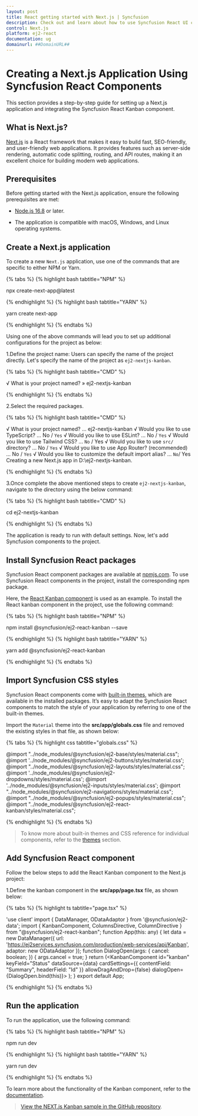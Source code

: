 ```yaml
---
layout: post
title: React getting started with Next.js | Syncfusion
description: Check out and learn about how to use Syncfusion React UI components in the Next.js project.
control: Next.js
platform: ej2-react
documentation: ug
domainurl: ##DomainURL##
---
```



# Creating a Next.js Application Using Syncfusion React Components

This section provides a step-by-step guide for setting up a Next.js application and integrating the Syncfusion React Kanban  component.

## What is Next.js?

[Next.js](https://nextjs.org/) is a React framework that makes it easy to build fast, SEO-friendly, and user-friendly web applications. It provides features such as server-side rendering, automatic code splitting, routing, and API routes, making it an excellent choice for building modern web applications.

## Prerequisites

Before getting started with the Next.js application, ensure the following prerequisites are met:

* [Node.js 16.8](https://nodejs.org/en) or later.

* The application is compatible with macOS, Windows, and Linux operating systems.

## Create a Next.js application

To create a new `Next.js` application, use one of the commands that are specific to either NPM or Yarn.

{% tabs %}
{% highlight bash tabtitle="NPM" %}

npx create-next-app@latest

{% endhighlight %}
{% highlight bash tabtitle="YARN" %}

yarn create next-app

{% endhighlight %}
{% endtabs %}

Using one of the above commands will lead you to set up additional configurations for the project as below:

1.Define the project name: Users can specify the name of the project directly. Let's specify the name of the project as `ej2-nextjs-kanban`.

{% tabs %}
{% highlight bash tabtitle="CMD" %}

√ What is your project named? » ej2-nextjs-kanban

{% endhighlight %}
{% endtabs %}

2.Select the required packages.

{% tabs %}
{% highlight bash tabtitle="CMD" %}

√ What is your project named? ... ej2-nextjs-kanban
√ Would you like to use TypeScript? ... No / `Yes`
√ Would you like to use ESLint? ... No / `Yes`
√ Would you like to use Tailwind CSS? ... `No` / Yes
√ Would you like to use `src/` directory? ... No / `Yes`
√ Would you like to use App Router? (recommended) ... No / `Yes`
√ Would you like to customize the default import alias? ... `No`/ Yes
Creating a new Next.js app in D:\ej2-nextjs-kanban.

{% endhighlight %}
{% endtabs %}

3.Once complete the above mentioned steps to create `ej2-nextjs-kanban`, navigate to the directory using the below command:

{% tabs %}
{% highlight bash tabtitle="CMD" %}

cd ej2-nextjs-kanban

{% endhighlight %}
{% endtabs %}

The application is ready to run with default settings. Now, let's add Syncfusion components to the project.

## Install Syncfusion React packages

Syncfusion React component packages are available at [npmjs.com](https://www.npmjs.com/search?q=ej2-react). To use Syncfusion React components in the project, install the corresponding npm package.

Here, the [React Kanban component](https://www.syncfusion.com/react-components/react-kanban-board) is used as an example. To install the React kanban component in the project, use the following command:

{% tabs %}
{% highlight bash tabtitle="NPM" %}

npm install @syncfusion/ej2-react-kanban --save

{% endhighlight %}
{% highlight bash tabtitle="YARN" %}

yarn add @syncfusion/ej2-react-kanban

{% endhighlight %}
{% endtabs %}

## Import Syncfusion CSS styles

Syncfusion React components come with [built-in themes](https://ej2.syncfusion.com/react/documentation/appearance/theme/), which are available in the installed packages. It’s easy to adapt the Syncfusion React components to match the style of your application by referring to one of the built-in themes.

Import the `Material` theme into the **src/app/globals.css** file and removed the existing styles in that file, as shown below:

{% tabs %}
{% highlight css tabtitle="globals.css" %}

@import "../node_modules/@syncfusion/ej2-base/styles/material.css";
@import '../node_modules/@syncfusion/ej2-buttons/styles/material.css';
@import "../node_modules/@syncfusion/ej2-layouts/styles/material.css";
@import '../node_modules/@syncfusion/ej2-dropdowns/styles/material.css';
@import '../node_modules/@syncfusion/ej2-inputs/styles/material.css';
@import "../node_modules/@syncfusion/ej2-navigations/styles/material.css";
@import "../node_modules/@syncfusion/ej2-popups/styles/material.css";
@import "../node_modules/@syncfusion/ej2-react-kanban/styles/material.css";

{% endhighlight %}
{% endtabs %}

> To know more about built-in themes and CSS reference for individual components, refer to the [themes](https://ej2.syncfusion.com/react/documentation/appearance/theme/) section.

## Add Syncfusion React component

Follow the below steps to add the React Kanban component to the Next.js project:

1.Define the kanban component in the **src/app/page.tsx** file, as shown below:

{% tabs %}
{% highlight ts tabtitle="page.tsx" %}

'use client'
import { DataManager, ODataAdaptor } from '@syncfusion/ej2-data';
import { KanbanComponent, ColumnsDirective, ColumnDirective } from "@syncfusion/ej2-react-kanban";
function App(this: any) {
    let data = new DataManager({
        url: 'https://ej2services.syncfusion.com/production/web-services/api/Kanban',
        adaptor: new ODataAdaptor
    });
    function DialogOpen(args: { cancel: boolean; }) {
        args.cancel = true;
    }
    return (<KanbanComponent id="kanban" keyField="Status" dataSource={data} cardSettings={{ contentField: "Summary", headerField: "Id" }} allowDragAndDrop={false} dialogOpen={DialogOpen.bind(this)}>
        <ColumnsDirective>
              <ColumnDirective headerText="To Do" keyField="Open"/>
              <ColumnDirective headerText="In Progress" keyField="InProgress"/>
              <ColumnDirective headerText="Testing" keyField="Testing"/>
              <ColumnDirective headerText="Done" keyField="Close"/>
            </ColumnsDirective>
        </KanbanComponent>);
}
export default App;

{% endhighlight %}
{% endtabs %}

## Run the application

To run the application, use the following command:

{% tabs %}
{% highlight bash tabtitle="NPM" %}

npm run dev

{% endhighlight %}
{% highlight bash tabtitle="YARN" %}

yarn run dev

{% endhighlight %}
{% endtabs %}

To learn more about the functionality of the Kanban  component, refer to the [documentation](https://ej2.syncfusion.com/react/documentation/kanban/getting-started#module-injection).

> [View the NEXT.js Kanban  sample in the GitHub repository](https://github.com/SyncfusionExamples/syncfusion-react-kanban-component-in-nextjs).

